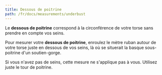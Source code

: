 ```yaml
---
title: Dessous de poitrine
path: /fr/docs/measurements/underbust
---
```


Le **dessous de poitrine** correspond à la circonférence de votre torse sans prendre en compte vos seins.

Pour mesurer votre **dessous de poitrine**, enroulez le mètre ruban autour de votre torse juste en dessous de vos seins, là où se situerait la basque sous-poitrine d'un soutien-gorge.

Si vous n'avez pas de seins, cette mesure ne s'applique pas à vous. Utilisez juste le tour de poitrine.
